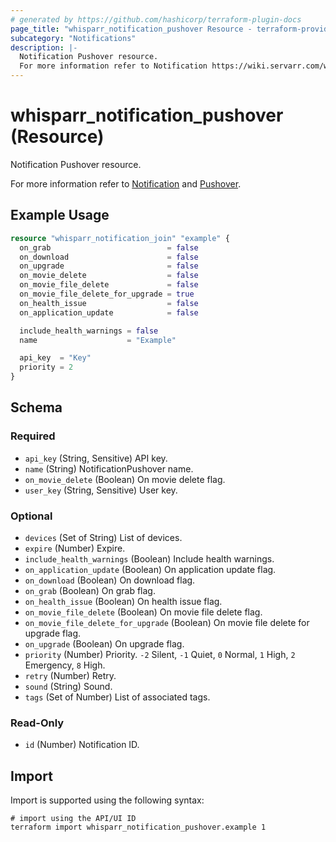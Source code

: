 ```yaml
---
# generated by https://github.com/hashicorp/terraform-plugin-docs
page_title: "whisparr_notification_pushover Resource - terraform-provider-whisparr"
subcategory: "Notifications"
description: |-
  Notification Pushover resource.
  For more information refer to Notification https://wiki.servarr.com/whisparr/settings#connect and Pushover https://wiki.servarr.com/whisparr/supported#pushover.
---
```


# whisparr_notification_pushover (Resource)

<!-- subcategory:Notifications -->Notification Pushover resource.
For more information refer to [Notification](https://wiki.servarr.com/whisparr/settings#connect) and [Pushover](https://wiki.servarr.com/whisparr/supported#pushover).

## Example Usage

```terraform
resource "whisparr_notification_join" "example" {
  on_grab                          = false
  on_download                      = false
  on_upgrade                       = false
  on_movie_delete                  = false
  on_movie_file_delete             = false
  on_movie_file_delete_for_upgrade = true
  on_health_issue                  = false
  on_application_update            = false

  include_health_warnings = false
  name                    = "Example"

  api_key  = "Key"
  priority = 2
}
```

<!-- schema generated by tfplugindocs -->
## Schema

### Required

- `api_key` (String, Sensitive) API key.
- `name` (String) NotificationPushover name.
- `on_movie_delete` (Boolean) On movie delete flag.
- `user_key` (String, Sensitive) User key.

### Optional

- `devices` (Set of String) List of devices.
- `expire` (Number) Expire.
- `include_health_warnings` (Boolean) Include health warnings.
- `on_application_update` (Boolean) On application update flag.
- `on_download` (Boolean) On download flag.
- `on_grab` (Boolean) On grab flag.
- `on_health_issue` (Boolean) On health issue flag.
- `on_movie_file_delete` (Boolean) On movie file delete flag.
- `on_movie_file_delete_for_upgrade` (Boolean) On movie file delete for upgrade flag.
- `on_upgrade` (Boolean) On upgrade flag.
- `priority` (Number) Priority. `-2` Silent, `-1` Quiet, `0` Normal, `1` High, `2` Emergency, `8` High.
- `retry` (Number) Retry.
- `sound` (String) Sound.
- `tags` (Set of Number) List of associated tags.

### Read-Only

- `id` (Number) Notification ID.

## Import

Import is supported using the following syntax:

```shell
# import using the API/UI ID
terraform import whisparr_notification_pushover.example 1
```
